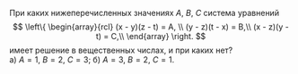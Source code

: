 При каких нижеперечисленных значениях $A$, $B$, $C$ система уравнений $$
\left\{
\begin{array}{rcl}
(x - y)(z - t) = A, \\
(y - z)(t - x) = B,\\
(x - z)(y - t) = C,\\
\end{array}
\right.
$$
имеет решение в вещественных числах, и при каких нет?
<br>
а) $A=1$, $B=2$, $C=3$; б) $A=3$, $B=2$, $C=1$.